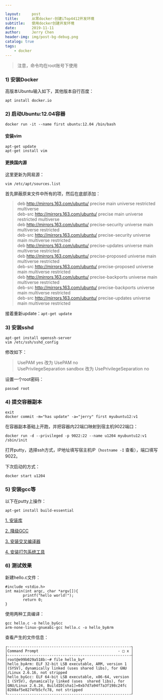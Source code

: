 ```yaml
---

layout:     post
title:      从零docker-创建iTop4412开发环境
subtitle:   使用docker创建开发环境
date:       2019-11-11
author:     Jerry Chen
header-img: img/post-bg-debug.png
catalog: true
tags:
    - docker
---
```


> 注意，命令均在root账号下使用

### 1) 安装Docker

高版本Ubuntu输入如下，其他版本自行百度：

```
apt install docker.io
```

### 2) 启动Ubuntu:12.04容器

```
docker run -it --name first ubuntu:12.04 /bin/bash
```

#### 安装vim

```
apt-get update
apt-get install vim
```

#### 更换国内源

这里更新为网易源：

```
vim /etc/apt/sources.list
```

首先屏蔽原来文件中所有的项，然后在底部添加：

> deb http://mirrors.163.com/ubuntu/ precise main universe restricted multiverse <br>
deb-src http://mirrors.163.com/ubuntu/ precise main universe restricted multiverse <br>
deb http://mirrors.163.com/ubuntu/ precise-security universe main multiverse restricted <br>
deb-src http://mirrors.163.com/ubuntu/ precise-security universe main multiverse restricted <br>
deb http://mirrors.163.com/ubuntu/ precise-updates universe main multiverse restricted <br>
deb http://mirrors.163.com/ubuntu/ precise-proposed universe main multiverse restricted <br>
deb-src http://mirrors.163.com/ubuntu/ precise-proposed universe main multiverse restricted <br>
deb http://mirrors.163.com/ubuntu/ precise-backports universe main multiverse restricted <br>
deb-src http://mirrors.163.com/ubuntu/ precise-backports universe main multiverse restricted <br>
deb-src http://mirrors.163.com/ubuntu/ precise-updates universe main multiverse restricted

接着重新update：`apt-get update`

### 3) 安装sshd

```
apt-get install openssh-server
vim /etc/ssh/sshd_config
```

修改如下：

> UsePAM yes 改为 UsePAM no <br>
UsePrivilegeSeparation sandbox 改为 UsePrivilegeSeparation no

设置一个root密码：

```
passwd root
```

### 4) 提交容器副本

```
exit
docker commit -m="has update" -a="jerry" first myubuntu12:v1
```

在容器副本基础上开跑，并把容器内22端口映射到宿主机9022端口：

```
docker run -d --privileged -p 9022:22 --name u1204 myubuntu12:v1 /sbin/init
```

打开putty，选择ssh方式，IP地址填写宿主机IP（`hostname -I` 查看），端口填写9022。

下次启动的方式：

```
docker start u1204
```

### 5) 安装gcc等

以下在putty上操作：

```
apt-get install build-essential
```

[1. 安装库](https://jvfan.ga/2019/06/18/0_%E4%B8%80%E4%BA%9B%E7%A8%8B%E5%BA%8F%E5%8C%85%E7%9A%84%E5%AE%89%E8%A3%85%E5%92%8C%E4%BD%BF%E7%94%A8/#install-devel-packagessh)

[2. 降级GCC](https://jvfan.ga/2019/06/18/0_%E4%B8%80%E4%BA%9B%E7%A8%8B%E5%BA%8F%E5%8C%85%E7%9A%84%E5%AE%89%E8%A3%85%E5%92%8C%E4%BD%BF%E7%94%A8/#update_gcctxt)

[3. 安装交叉编译器](https://jvfan.ga/2019/06/18/0_%E4%B8%80%E4%BA%9B%E7%A8%8B%E5%BA%8F%E5%8C%85%E7%9A%84%E5%AE%89%E8%A3%85%E5%92%8C%E4%BD%BF%E7%94%A8/#arm-2009q3tarbz2)

[4. 安装打包系统工具](https://jvfan.ga/2019/06/18/0_%E4%B8%80%E4%BA%9B%E7%A8%8B%E5%BA%8F%E5%8C%85%E7%9A%84%E5%AE%89%E8%A3%85%E5%92%8C%E4%BD%BF%E7%94%A8/#mkfs_2toolstgz)

### 6) 测试效果

新建hello.c文件：

```
#include <stdio.h>
int main(int argc, char *argv[]){
        printf("hello world!");
        return 0;
}
```

使用两种工具编译：

```
gcc hello.c -o hello_byGcc
arm-none-linux-gnueabi-gcc hello.c -o hello_byArm
```

查看产生的文件信息：

<pre><code>┌--------------------------------------------------------┐
│Command Prompt                                    - □ x │
├--------------------------------------------------------┤
│root@e99b029a518b:~# file hello_by*                     │
│hello_byArm: ELF 32-bit LSB executable, ARM, version 1  │
│(SYSV), dynamically linked (uses shared libs), for GNU  │
│/Linux 2.6.16, not stripped                             │
│hello_byGcc: ELF 64-bit LSB executable, x86-64, version │
│1 (SYSV), dynamically linked (uses  shared libs), for   │
│GNU/Linux 2.6.24, BuildID[sha1]=0xb7d7a94f7a3f198c24fc  │
│8208af5e8274fb5cfc78, not stripped                      │
└--------------------------------------------------------┘
</code></pre>


